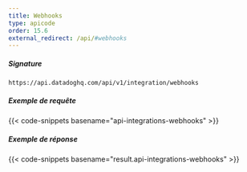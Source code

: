 ```yaml
---
title: Webhooks
type: apicode
order: 15.6
external_redirect: /api/#webhooks
---
```


##### Signature
`https://api.datadoghq.com/api/v1/integration/webhooks`

##### Exemple de requête
{{< code-snippets basename="api-integrations-webhooks" >}}

##### Exemple de réponse
{{< code-snippets basename="result.api-integrations-webhooks" >}}

